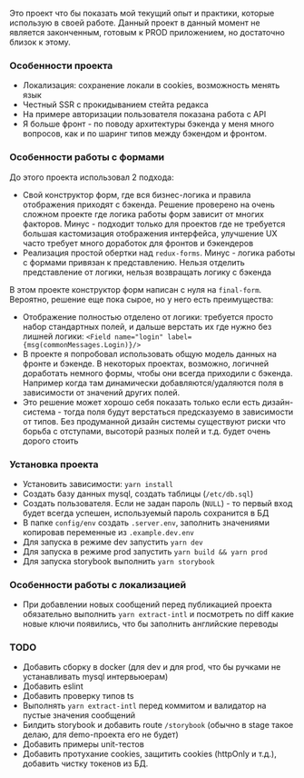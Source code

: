 Это проект что бы показать мой текущий опыт и практики, которые использую в своей работе.
Данный проект в данный момент не является законченным, готовым к PROD приложением, но достаточно близок к этому.

### Особенности проекта
* Локализация: сохранение локали в cookies, возможность менять язык
* Честный SSR с прокидыванием стейта редакса
* На примере авторизации пользователя показана работа с API
* Я больше фронт - по поводу архитектуры бэкенда у меня много вопросов, как и по шаринг типов между бэкендом и фронтом.

### Особенности работы с формами
До этого проекта использовал 2 подхода:
* Свой конструктор форм, где вся бизнес-логика и правила отображения приходят с бэкенда. Решение проверено на очень 
сложном проекте где логика работы форм зависит от многих факторов. Минус - подходит только
 для проектов где не требуется большая кастомизация отображения интерфейса, улучшение UX часто требует много доработок
  для фронтов и бэкендеров
* Реализация простой обертки над `redux-forms`. Минус - логика работы с формами привязан к представлению. Нельзя
 отделить представление от логики, нельзя возвращать логику с бэкенда

В этом проекте конструктор форм написан с нуля на `final-form`. Вероятно, решение еще пока сырое, но у него есть преимущества:
* Отображение полностью отделено от логики: требуется просто набор стандартных полей, и дальше верстать их где нужно 
без лишней логики: `<Field name="login" label={msg(commonMessages.Login)}/>`
* В проекте я попробовал использовать общую модель данных на фронте и бэкенде.
В некоторых проектах, возможно, логичней доработать немного формы, чтобы они всегда приходили с бэкенда. 
Например когда там динамически добавляются/удаляются поля в зависимости от значений других полей.
* Это решение может хорошо себя показать только если есть дизайн-система - тогда поля будут верстаться предсказуемо в 
зависимости от типов. Без продуманной дизайн системы существуют риски что борьба с отступами, высоторй разных полей и т.д. 
будет очень дорого стоить

### Установка проекта
* Установить зависимости: `yarn install`
* Создать базу данных mysql, создать таблицы (`/etc/db.sql`)
* Создать пользователя. Если не задан пароль (`NULL`) - то первый вход будет всегда успешен, используемый пароль сохранится в БД  
* В папке `config/env` создать `.server.env`, заполнить значениями копировав переменные из `.example.dev.env`
* Для запуска в режиме dev запустить `yarn dev`
* Для запуска в режиме prod запустить `yarn build && yarn prod`
* Для запуска storybook выполнить `yarn storybook`

### Особенности работы с локализацией
* При добавлении новых сообщений перед публикацией проекта обязательно выполнить `yarn extract-intl` 
и посмотреть по diff какие новые ключи появились, что бы заполнить английские переводы

### TODO
* Добавить сборку в docker (для dev и для prod, что бы ручками не устанавливать mysql интервьюерам)
* Добавить eslint
* Добавить проверку типов ts
* Выполнять `yarn extract-intl` перед коммитом и валидатор на пустые значения сообщений
* Билдить storybook и добавить route `/storybook` (обычно в stage такое делаю, для demo-проекта его не будет)
* Добавить примеры unit-тестов
* Добавить протухание cookies, защитить cookies (httpOnly и т.д.), добавить чистку токенов из БД.
